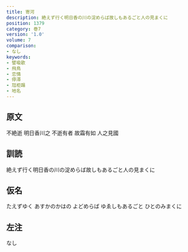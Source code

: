 ```yaml
---
title: 寄河
description: 絶えず行く明日香の川の淀めらば故しもあるごと人の見まくに
position: 1379
category: 巻7
version: '1.0'
volume: 7
comparison:
- なし
keywords:
- 譬喩歌
- 飛鳥
- 恋情
- 停滞
- 尫柜蹋
- 地名
---
```


## 原文

不絶逝 明日香川之 不逝有者 故霜有如 人之見國

## 訓読

絶えず行く明日香の川の淀めらば故しもあるごと人の見まくに

## 仮名

たえずゆく あすかのかはの よどめらば ゆゑしもあるごと ひとのみまくに

## 左注

なし
